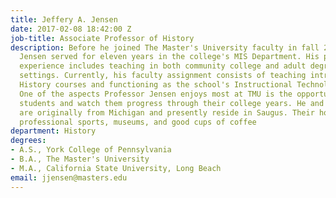 ```yaml
---
title: Jeffery A. Jensen
date: 2017-02-08 18:42:00 Z
job-title: Associate Professor of History
description: Before he joined The Master's University faculty in fall 2000, Professor
  Jensen served for eleven years in the college's MIS Department. His previous instructional
  experience includes teaching in both community college and adult degree- completion
  settings. Currently, his faculty assignment consists of teaching introductory World
  History courses and functioning as the school's Instructional Technology Coordinator.
  One of the aspects Professor Jensen enjoys most at TMU is the opportunity to meet
  students and watch them progress through their college years. He and his wife, Linda,
  are originally from Michigan and presently reside in Saugus. Their hobbies include
  professional sports, museums, and good cups of coffee
department: History
degrees:
- A.S., York College of Pennsylvania
- B.A., The Master's University
- M.A., California State University, Long Beach
email: jjensen@masters.edu
---
```


